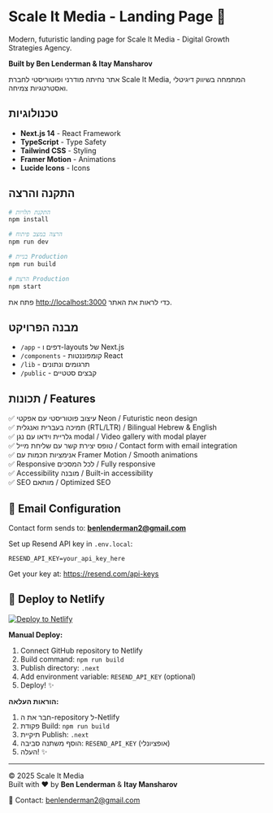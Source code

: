 # Scale It Media - Landing Page 🚀

Modern, futuristic landing page for Scale It Media - Digital Growth Strategies Agency.

**Built by Ben Lenderman & Itay Mansharov**

אתר נחיתה מודרני ופוטוריסטי לחברת Scale It Media, המתמחה בשיווק דיגיטלי ואסטרטגיות צמיחה.

## טכנולוגיות

- **Next.js 14** - React Framework
- **TypeScript** - Type Safety
- **Tailwind CSS** - Styling
- **Framer Motion** - Animations
- **Lucide Icons** - Icons

## התקנה והרצה

```bash
# התקנת תלויות
npm install

# הרצה במצב פיתוח
npm run dev

# בניית Production
npm run build

# הרצת Production
npm start
```

פתח את [http://localhost:3000](http://localhost:3000) כדי לראות את האתר.

## מבנה הפרויקט

- `/app` - דפים ו-layouts של Next.js
- `/components` - קומפוננטות React
- `/lib` - תרגומים ונתונים
- `/public` - קבצים סטטיים

## תכונות / Features

✅ עיצוב פוטוריסטי עם אפקטי Neon / Futuristic neon design  
✅ תמיכה בעברית ואנגלית (RTL/LTR) / Bilingual Hebrew & English  
✅ גלריית וידאו עם נגן modal / Video gallery with modal player  
✅ טופס יצירת קשר עם שליחת מייל / Contact form with email integration  
✅ אנימציות חכמות עם Framer Motion / Smooth animations  
✅ Responsive לכל המסכים / Fully responsive  
✅ Accessibility מובנה / Built-in accessibility  
✅ SEO מותאם / Optimized SEO  

## 📧 Email Configuration

Contact form sends to: **benlenderman2@gmail.com**

Set up Resend API key in `.env.local`:
```env
RESEND_API_KEY=your_api_key_here
```

Get your key at: https://resend.com/api-keys

## 🚀 Deploy to Netlify

[![Deploy to Netlify](https://www.netlify.com/img/deploy/button.svg)](https://app.netlify.com/start/deploy?repository=https://github.com/omerzilber1403/Scale-It-Landing-Page)

**Manual Deploy:**
1. Connect GitHub repository to Netlify
2. Build command: `npm run build`
3. Publish directory: `.next`
4. Add environment variable: `RESEND_API_KEY` (optional)
5. Deploy! ✨

**הוראות העלאה:**
1. חבר את ה-repository ל-Netlify
2. פקודת Build: `npm run build`
3. תיקיית Publish: `.next`
4. הוסף משתנה סביבה: `RESEND_API_KEY` (אופציונלי)
5. העלה! ✨

---

© 2025 Scale It Media  
Built with ❤️ by **Ben Lenderman** & **Itay Mansharov**

📧 Contact: benlenderman2@gmail.com

